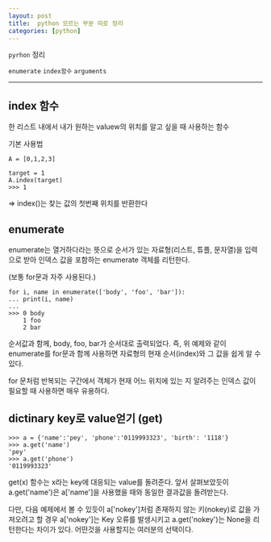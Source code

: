 ```yaml
---
layout: post
title:  python 모르는 부분 따로 정리
categories: [python]
---
```

`pyrhon` 정리

`enumerate` `index함수` `arguments`

<hr>

## index 함수

한 리스트 내에서 내가 원하는 valuew의 위치를 알고 싶을 때 사용하는 함수

기본 사용법

```
A = [0,1,2,3]

target = 1
A.index(target)
>>> 1
```

=> index()는 찾는 값의 첫번째 위치를 반환한다


## enumerate

enumerate는 열거하다라는 뜻으로 순서가 있는 자료형(리스트, 튜플, 문자열)을 입력으로 받아 인덱스 값을 포함하는 enumerate 객체를 리턴한다.

(보통 for문과 자주 사용된다.)

```
for i, name in enumerate(['body', 'foo', 'bar']):
... print(i, name)
...
>>> 0 body
    1 foo
    2 bar
```

순서값과 함께, body, foo, bar가 순서대로 출력되었다. 즉, 위 예제와 같이 enumerate를 for문과 함께 사용하면 자료형의 현재 순서(index)와 그 값을 쉽게 알 수 있다.

for 문처럼 반복되는 구간에서 객체가 현재 어느 위치에 있는 지 알려주는 인덱스 값이 필요할 때 사용하면 매우 유용하다.


## dictinary key로 value얻기 (get)

```
>>> a = {'name':'pey', 'phone':'0119993323', 'birth': '1118'}
>>> a.get('name')
'pey'
>>> a.get('phone')
'0119993323'
```

get(x) 함수는 x라는 key에 대응되는 value를 돌려준다. 앞서 살펴보았듯이 a.get('name')은 a['name']을 사용했을 때와 동일한 결과값을 돌려받는다.

다만, 다음 예제에서 볼 수 있듯이 a['nokey']처럼 존재하지 않는 키(nokey)로 값을 가져오려고 할 경우 a['nokey']는 Key 오류를 발생시키고 a.get('nokey')는 None을 리턴한다는 차이가 있다. 어떤것을 사용할지는 여러분의 선택이다.
